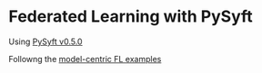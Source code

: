 # Federated Learning with PySyft

Using [PySyft v0.5.0](https://github.com/OpenMined/PySyft/tree/syft_0.5.0)

Followng the [model-centric FL examples](https://github.com/OpenMined/PySyft/tree/syft_0.5.0/packages/syft/examples/federated-learning/model-centric)
